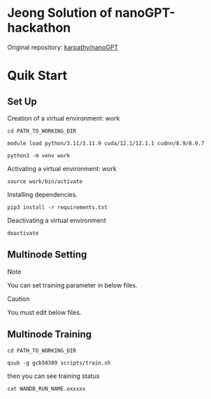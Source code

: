 # Jeong Solution of nanoGPT-hackathon

Original repository: [karpathy/nanoGPT](https://github.com/karpathy/nanoGPT)

# Quik Start
## Set Up
Creation of a virtual environment: work
```
cd PATH_TO_WORKING_DIR 
```
```
module load python/3.11/3.11.9 cuda/12.1/12.1.1 cudnn/8.9/8.9.7
```
```
python3 -m venv work
```
Activating a virtual environment: work
```
source work/bin/activate
```
Installing dependencies.
```
pip3 install -r requirements.txt
```
Deactivating a virtual environment
```
deactivate
```
## Multinode Setting
> [!NOTE]
> You can set training parameter in below files.

> [!CAUTION] 
> You must edit below files.

## Multinode Training
```
cd PATH_TO_WORKING_DIR
```
```
qsub -g gcb50389 scripts/train.sh
```
then you can see training status 
```
cat WANDB_RUN_NAME.oxxxxx
